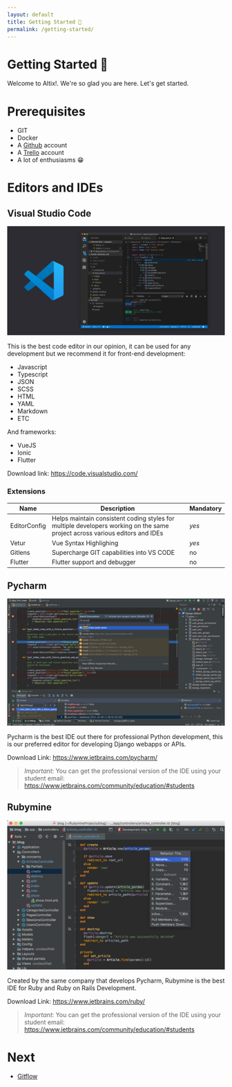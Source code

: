 ```yaml
---
layout: default
title: Getting Started 📖
permalink: /getting-started/
---
```


# Getting Started 📖

Welcome to Altix!. We're so glad you are here. Let's get started.

# Prerequisites

- GIT
- Docker
- A [Github](https://github.com/) account
- A [Trello](https://trello.com/) account
- A lot of enthusiasms 😁

# Editors and IDEs

## Visual Studio Code

![](/assets/img/vs-code.png)

This is the best code editor in our opinion, it can be used for any development but we recommend it for front-end development:

- Javascript
- Typescript
- JSON
- SCSS
- HTML
- YAML
- Markdown
- ETC

And frameworks:

- VueJS
- Ionic
- Flutter

Download link: <https://code.visualstudio.com/>

### Extensions

| Name | Description | Mandatory | 
|-|-|-|
| EditorConfig | Helps maintain consistent coding styles for multiple developers working on the same project across various editors and IDEs | *yes* | 
| Vetur | Vue Syntax Highlighing | *yes* | 
| Gitlens | Supercharge GIT capabilities into VS CODE | no | 
| Flutter | Flutter support and debugger | no | 

## Pycharm

![](/assets/img/pycharm.jpg)

Pycharm is the best IDE out there for professional Python development, this is our preferred editor for developing Django webapps or APIs.

Download Link: <https://www.jetbrains.com/pycharm/>

> *Important*: You can get the professional version of the IDE using your student email: <https://www.jetbrains.com/community/education/#students>

## Rubymine

![](/assets/img/rubymine.png)

Created by the same company that develops Pycharm, Rubymine is the best IDE for Ruby and Ruby on Rails Development.

Download Link: <https://www.jetbrains.com/ruby/>

> *Important*: You can get the professional version of the IDE using your student email: <https://www.jetbrains.com/community/education/#students>

# Next

- [Gitflow](/gitflow/)
